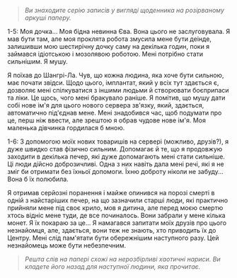 > *Ви знаходите серію записів у вигляді щоденника на розірваному аркуші паперу.*

1-5: Моя дочка... Моя бідна невинна Єва. Вона цього не заслуговувала. Я мав бути там, але моя проклята робота змусила мене бути деінде, залишивши мою шестирічну дочку саму на декілька годин, поки я займався ідіотською і мозолявою роботою. Мені потрібно стати сильнішим. Я мушу.

Я поїхав до Шангрі-Ла. Чув, що кожна людина, яка хоче бути сильною, має почати звідси. Щодо цього, імплантат, який у всіх тут здається є, дозволяє мені спілкуватися з іншими людьми й створювати боєприпаси та ліки. Це щось, чого мені бракувало раніше. Я помітив, що мушу дати собі нове ім'я для цього нового сервера зв'язку, який, здається, автоматично під'єднав мене. Мені знадобився час, щоб подумати про це, перш ніж ввести, але зрештою я обрав чудове нове ім'я. Моя маленька дівчинка гордилася б мною.

1-6: З допомогою моїх нових товаришів на сервері (можливо, друзів?), я дуже швидко став фізично сильним. Допомагає й те, що я продовжую заходити в декілька печер, які дуже допомагають мені стати сильніше. Ці люди дійсно доброзичливі. Одна з них навіть дала мені речі, які я не зміг би отримати без їхньої допомоги. Їхню доброту ніколи не забуду... Вона б їх полюбила.

Я отримав серйозні поранення і майже опинився на порозі смерті в одній з найстаріших печер, на що зазначили старші люди, які практично прийняли мене під своє крило, мов я дитина, але перед моєю смертю хтось відніс мене туди, де все починалось. Вони забрали у мене кілька монет. Я їх покараю за це... Я намагався запитати моїх друзів про цього незнайомця, але, здається, вони теж не знають, хто приводить їх до Центру. Мені слід пам'ятати бути обережнішим наступного разу. Цей незнайомець може бути небезпечним.

> *Решта слів на папері схожі на нерозбірливі хаотичні нариси. Ви кладете його назад для наступної людини, яка прочитає.*
